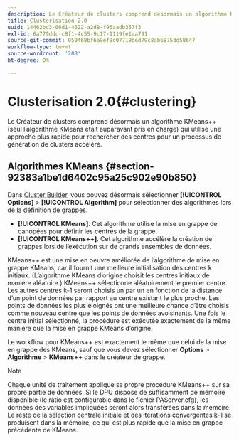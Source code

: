 ```yaml
---
description: Le Créateur de clusters comprend désormais un algorithme KMeans++ (seul l’algorithme KMeans était auparavant pris en charge) qui utilise une approche plus rapide pour rechercher des centres pour un processus de génération de clusters accéléré.
title: Clusterisation 2.0
uuid: 14462bd3-06d1-4622-a2d8-f96aadb357f3
exl-id: 6a779ddc-c8f1-4c55-9c17-1119fe1aa791
source-git-commit: 050468bf6a9ef9c07719ded79c8ab68753d58647
workflow-type: tm+mt
source-wordcount: '288'
ht-degree: 0%

---
```


# Clusterisation 2.0{#clustering}

Le Créateur de clusters comprend désormais un algorithme KMeans++ (seul l’algorithme KMeans était auparavant pris en charge) qui utilise une approche plus rapide pour rechercher des centres pour un processus de génération de clusters accéléré.

## Algorithmes KMeans {#section-92383a1be1d6402c95a25c902e90b850}

Dans [Cluster Builder](https://experienceleague.adobe.com/docs/data-workbench/using/client/analysis-visualizations/visitor-cluster/c-visitor-cluster.html?lang=en), vous pouvez désormais sélectionner **[!UICONTROL Options]** > **[!UICONTROL Algorithm]** pour sélectionner des algorithmes lors de la définition de grappes.

* **[!UICONTROL KMeans]**. Cet algorithme utilise la mise en grappe de canopées pour définir les centres de la grappe.
* **[!UICONTROL KMeans++]**. Cet algorithme accélère la création de grappes lors de l’exécution sur de grands ensembles de données.

<!-- <a id="section_8193A6D60C5540BB985085BE670B4544"></a> -->

KMeans++ est une mise en oeuvre améliorée de l’algorithme de mise en grappe KMeans, car il fournit une meilleure initialisation des centres k initiaux. (L’algorithme KMeans d’origine choisit les centres initiaux de manière aléatoire.) KMeans++ sélectionne aléatoirement le premier centre. Les autres centres k-1 seront choisis un par un en fonction de la distance d’un point de données par rapport au centre existant le plus proche. Les points de données les plus éloignés ont une meilleure chance d’être choisis comme nouveau centre que les points de données avoisinants. Une fois le centre initial sélectionné, la procédure est exécutée exactement de la même manière que la mise en grappe KMeans d’origine.

Le workflow pour KMeans++ est exactement le même que celui de la mise en grappe des KMeans, sauf que vous devez sélectionner **Options** > **Algorithme** > **KMeans++** dans le créateur de grappe.

>[!NOTE]
>
>Chaque unité de traitement applique sa propre procédure KMeans++ sur sa propre partie de données. Si le DPU dispose de suffisamment de mémoire disponible (le ratio est configurable dans le fichier PAServer.cfg), les données des variables impliquées seront alors transférées dans la mémoire. Le reste de la sélection centrale initiale et des itérations convergentes k-1 se produisent dans la mémoire, ce qui est plus rapide que la mise en grappe précédente de KMeans.
